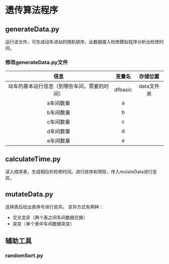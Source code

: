 # 遗传算法程序
## generateData.py
运行该文件，可生成动车进站的随机顺序，此数据接入检修模拟程序分析出检修时间。
### 修改generateData.py文件
|信息|变量名|存储位置|
|:--:|:--:|:--:|
|动车的基本运行信息（到哪些车间，需要的时间）|dfbasic|data文件夹|
|a车间数量|a||
|b车间数量|b||
|c车间数量|c||
|d车间数量|d||
|e车间数量|e||
## calculateTime.py
读入顺序表，生成相应的检修时间。进行排序和筛除，传入mutateData进行变异。
## mutateData.py
选择表后给出表序号进行变异。
变异方式有两种：
- 交叉变异（两个表之间车间数据交换）
- 突变（单个表中车间数据突变）
## 辅助工具
### randomSort.py
